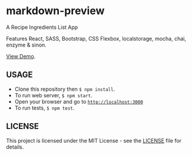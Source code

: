 # markdown-preview

A Recipe Ingredients List App

Features React, SASS, Bootstrap, CSS Flexbox, localstorage, mocha, chai, enzyme
& sinon.

[View Demo](https://ibleedfilm.github.io/recipe-box).

## USAGE

- Clone this repository then `$ npm install`.
- To run web server, `$ npm start`.
- Open your browser and go to [`http://localhost:3000`](http://localhost:3000)
- To run tests, `$ npm test`.

## LICENSE
This project is licensed under the MIT License - see the [LICENSE](LICENSE) file
for details.
